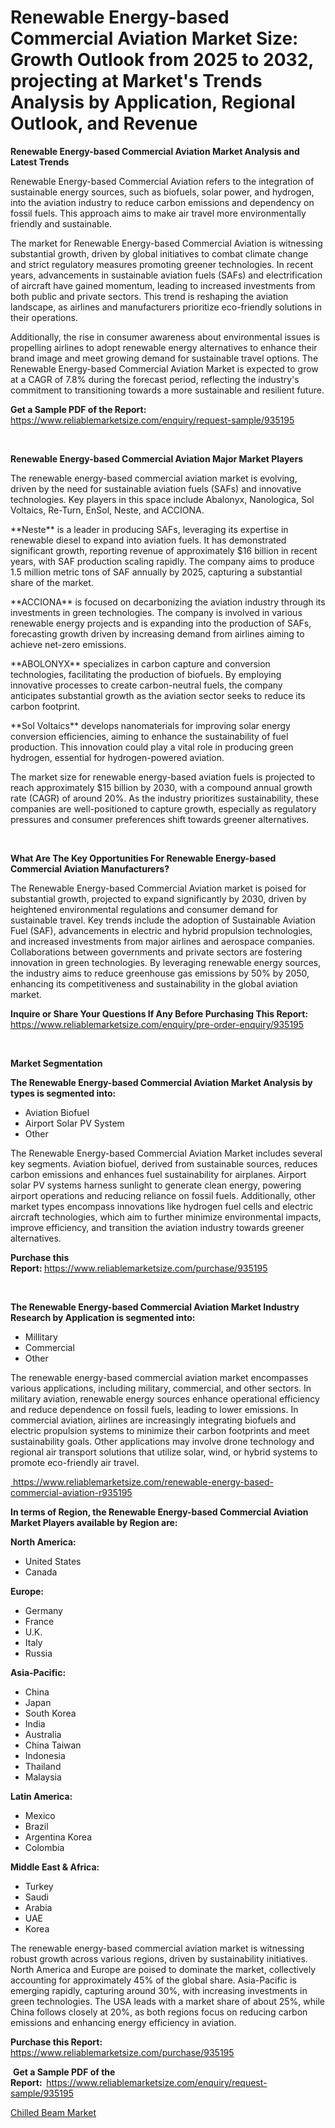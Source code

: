 <p><h1>Renewable Energy-based Commercial Aviation Market Size: Growth Outlook from 2025 to 2032, projecting at Market's Trends Analysis by Application, Regional Outlook, and Revenue</h1></p><p><strong>Renewable Energy-based Commercial Aviation Market Analysis and Latest Trends</strong></p>
<p><p>Renewable Energy-based Commercial Aviation refers to the integration of sustainable energy sources, such as biofuels, solar power, and hydrogen, into the aviation industry to reduce carbon emissions and dependency on fossil fuels. This approach aims to make air travel more environmentally friendly and sustainable. </p><p>The market for Renewable Energy-based Commercial Aviation is witnessing substantial growth, driven by global initiatives to combat climate change and strict regulatory measures promoting greener technologies. In recent years, advancements in sustainable aviation fuels (SAFs) and electrification of aircraft have gained momentum, leading to increased investments from both public and private sectors. This trend is reshaping the aviation landscape, as airlines and manufacturers prioritize eco-friendly solutions in their operations.</p><p>Additionally, the rise in consumer awareness about environmental issues is propelling airlines to adopt renewable energy alternatives to enhance their brand image and meet growing demand for sustainable travel options. The Renewable Energy-based Commercial Aviation Market is expected to grow at a CAGR of 7.8% during the forecast period, reflecting the industry's commitment to transitioning towards a more sustainable and resilient future.</p></p>
<p><strong>Get a Sample PDF of the Report:&nbsp;</strong> <a href="https://www.reliablemarketsize.com/enquiry/request-sample/935195?utm_campaign=3114&utm_medium=2&utm_source=Github&utm_content=ia&utm_term=11042025&utm_id=renewable-energy-based-commercial-aviation">https://www.reliablemarketsize.com/enquiry/request-sample/935195</a></p>
<p>&nbsp;</p>
<p><strong>Renewable Energy-based Commercial Aviation Major Market Players</strong></p>
<p><p>The renewable energy-based commercial aviation market is evolving, driven by the need for sustainable aviation fuels (SAFs) and innovative technologies. Key players in this space include Abalonyx, Nanologica, Sol Voltaics, Re-Turn, EnSol, Neste, and ACCIONA.</p><p>**Neste** is a leader in producing SAFs, leveraging its expertise in renewable diesel to expand into aviation fuels. It has demonstrated significant growth, reporting revenue of approximately $16 billion in recent years, with SAF production scaling rapidly. The company aims to produce 1.5 million metric tons of SAF annually by 2025, capturing a substantial share of the market.</p><p>**ACCIONA** is focused on decarbonizing the aviation industry through its investments in green technologies. The company is involved in various renewable energy projects and is expanding into the production of SAFs, forecasting growth driven by increasing demand from airlines aiming to achieve net-zero emissions.</p><p>**ABOLONYX** specializes in carbon capture and conversion technologies, facilitating the production of biofuels. By employing innovative processes to create carbon-neutral fuels, the company anticipates substantial growth as the aviation sector seeks to reduce its carbon footprint.</p><p>**Sol Voltaics** develops nanomaterials for improving solar energy conversion efficiencies, aiming to enhance the sustainability of fuel production. This innovation could play a vital role in producing green hydrogen, essential for hydrogen-powered aviation.</p><p>The market size for renewable energy-based aviation fuels is projected to reach approximately $15 billion by 2030, with a compound annual growth rate (CAGR) of around 20%. As the industry prioritizes sustainability, these companies are well-positioned to capture growth, especially as regulatory pressures and consumer preferences shift towards greener alternatives.</p></p>
<p>&nbsp;</p>
<p><strong>What Are The Key Opportunities For Renewable Energy-based Commercial Aviation Manufacturers?</strong></p>
<p><p>The Renewable Energy-based Commercial Aviation market is poised for substantial growth, projected to expand significantly by 2030, driven by heightened environmental regulations and consumer demand for sustainable travel. Key trends include the adoption of Sustainable Aviation Fuel (SAF), advancements in electric and hybrid propulsion technologies, and increased investments from major airlines and aerospace companies. Collaborations between governments and private sectors are fostering innovation in green technologies. By leveraging renewable energy sources, the industry aims to reduce greenhouse gas emissions by 50% by 2050, enhancing its competitiveness and sustainability in the global aviation market.</p></p>
<p><strong>Inquire or Share Your Questions If Any Before Purchasing This Report:</strong> <a href="https://www.reliablemarketsize.com/enquiry/pre-order-enquiry/935195?utm_campaign=3114&utm_medium=2&utm_source=Github&utm_content=ia&utm_term=11042025&utm_id=renewable-energy-based-commercial-aviation">https://www.reliablemarketsize.com/enquiry/pre-order-enquiry/935195</a></p>
<p>&nbsp;</p>
<p><strong>Market Segmentation</strong></p>
<p><strong>The Renewable Energy-based Commercial Aviation Market Analysis by types is segmented into:</strong></p>
<p><ul><li>Aviation Biofuel</li><li>Airport Solar PV System</li><li>Other</li></ul></p>
<p><p>The Renewable Energy-based Commercial Aviation Market includes several key segments. Aviation biofuel, derived from sustainable sources, reduces carbon emissions and enhances fuel sustainability for airplanes. Airport solar PV systems harness sunlight to generate clean energy, powering airport operations and reducing reliance on fossil fuels. Additionally, other market types encompass innovations like hydrogen fuel cells and electric aircraft technologies, which aim to further minimize environmental impacts, improve efficiency, and transition the aviation industry towards greener alternatives.</p></p>
<p><strong>Purchase this Report:&nbsp;</strong><a href="https://www.reliablemarketsize.com/purchase/935195?utm_campaign=3114&utm_medium=2&utm_source=Github&utm_content=ia&utm_term=11042025&utm_id=renewable-energy-based-commercial-aviation">https://www.reliablemarketsize.com/purchase/935195</a></p>
<p>&nbsp;</p>
<p><strong>The Renewable Energy-based Commercial Aviation Market Industry Research by Application is segmented into:</strong></p>
<p><ul><li>Millitary</li><li>Commercial</li><li>Other</li></ul></p>
<p><p>The renewable energy-based commercial aviation market encompasses various applications, including military, commercial, and other sectors. In military aviation, renewable energy sources enhance operational efficiency and reduce dependence on fossil fuels, leading to lower emissions. In commercial aviation, airlines are increasingly integrating biofuels and electric propulsion systems to minimize their carbon footprints and meet sustainability goals. Other applications may involve drone technology and regional air transport solutions that utilize solar, wind, or hybrid systems to promote eco-friendly air travel.</p></p>
<p><a href="https://www.reliablemarketsize.com/renewable-energy-based-commercial-aviation-r935195?utm_campaign=3114&utm_medium=2&utm_source=Github&utm_content=ia&utm_term=11042025&utm_id=renewable-energy-based-commercial-aviation">&nbsp;https://www.reliablemarketsize.com/renewable-energy-based-commercial-aviation-r935195</a></p>
<p><strong>In terms of Region, the Renewable Energy-based Commercial Aviation Market Players available by Region are:</strong></p>
<p>
    <p> <strong> North America: </strong>
        <ul>
            <li>United States</li>
            <li>Canada</li>
        </ul>
        </p> 
    <p> <strong> Europe: </strong>
        <ul>
            <li>Germany</li>
            <li>France</li>
            <li>U.K.</li>
            <li>Italy</li>
            <li>Russia</li>
        </ul>
        </p> 
    <p> <strong> Asia-Pacific: </strong>
        <ul>
            <li>China</li>
            <li>Japan</li>
            <li>South Korea</li>
            <li>India</li>
            <li>Australia</li>
            <li>China Taiwan</li>
            <li>Indonesia</li>
            <li>Thailand</li>
            <li>Malaysia</li>
        </ul>
        </p> 
    <p> <strong> Latin America: </strong>
        <ul>
            <li>Mexico</li>
            <li>Brazil</li>
            <li>Argentina Korea</li>
            <li>Colombia</li>
        </ul>
        </p> 
    <p> <strong> Middle East & Africa: </strong>
        <ul>
            <li>Turkey</li>
            <li>Saudi</li>
            <li>Arabia</li>
            <li>UAE</li>
            <li>Korea</li>
        </ul>
    </p>
    </p>
<p><p>The renewable energy-based commercial aviation market is witnessing robust growth across various regions, driven by sustainability initiatives. North America and Europe are poised to dominate the market, collectively accounting for approximately 45% of the global share. Asia-Pacific is emerging rapidly, capturing around 30%, with increasing investments in green technologies. The USA leads with a market share of about 25%, while China follows closely at 20%, as both regions focus on reducing carbon emissions and enhancing energy efficiency in aviation.</p></p>
<p><strong>Purchase this Report: </strong><a href="https://www.reliablemarketsize.com/purchase/935195?utm_campaign=3114&utm_medium=2&utm_source=Github&utm_content=ia&utm_term=11042025&utm_id=renewable-energy-based-commercial-aviation">https://www.reliablemarketsize.com/purchase/935195</a></p>
<p>&nbsp;<strong>Get a Sample PDF of the Report:&nbsp;&nbsp;</strong><a href="https://www.reliablemarketsize.com/enquiry/request-sample/935195?utm_campaign=3114&utm_medium=2&utm_source=Github&utm_content=ia&utm_term=11042025&utm_id=renewable-energy-based-commercial-aviation">https://www.reliablemarketsize.com/enquiry/request-sample/935195</a></p>
<p><strong></strong></p>
<p><p><a href="https://github.com/abdhsheila7/Market-Research-Report-List-1/blob/main/chilled-beam-market.md?utm_campaign=3114&utm_medium=2&utm_source=Github&utm_content=ia&utm_term=11042025&utm_id=renewable-energy-based-commercial-aviation">Chilled Beam Market</a></p></p>